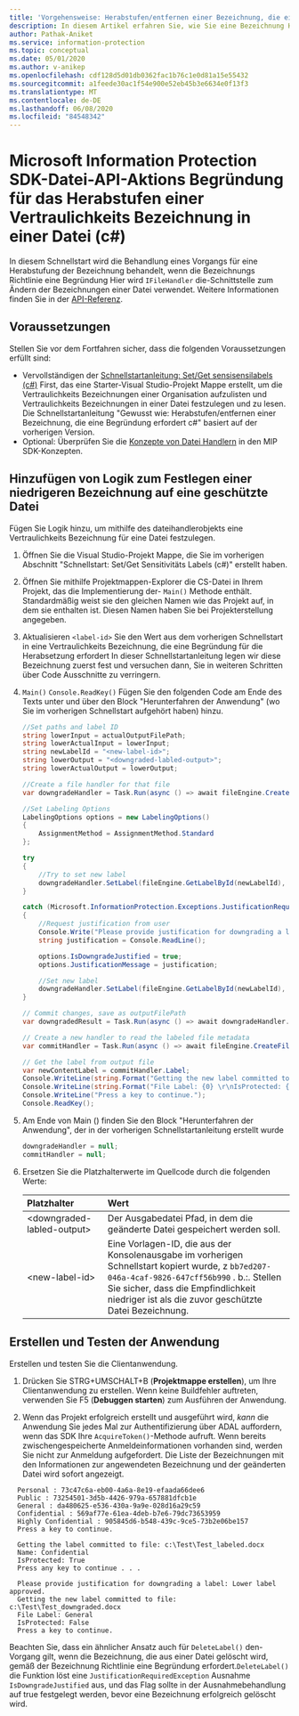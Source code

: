 ```yaml
---
title: 'Vorgehensweise: Herabstufen/entfernen einer Bezeichnung, die eine Begründung erfordert (c#)'
description: In diesem Artikel erfahren Sie, wie Sie eine Bezeichnung Herabstufen oder entfernen, die eine Begründung erfordert.
author: Pathak-Aniket
ms.service: information-protection
ms.topic: conceptual
ms.date: 05/01/2020
ms.author: v-anikep
ms.openlocfilehash: cdf128d5d01db0362fac1b76c1e0d81a15e55432
ms.sourcegitcommit: a1feede30ac1f54e900e52eb45b3e6634e0f13f3
ms.translationtype: MT
ms.contentlocale: de-DE
ms.lasthandoff: 06/08/2020
ms.locfileid: "84548342"
---
```

# <a name="microsoft-information-protection-sdk-file-api---action-justification-for-lowering-a-sensitivity-label-on-a-file-c"></a>Microsoft Information Protection SDK-Datei-API-Aktions Begründung für das Herabstufen einer Vertraulichkeits Bezeichnung in einer Datei (c#)

In diesem Schnellstart wird die Behandlung eines Vorgangs für eine Herabstufung der Bezeichnung behandelt, wenn die Bezeichnungs Richtlinie eine Begründung Hier wird `IFileHandler` die-Schnittstelle zum Ändern der Bezeichnungen einer Datei verwendet. Weitere Informationen finden Sie in der [API-Referenz](/dotnet/api/?term=microsoft.informationprotection).

## <a name="prerequisites"></a>Voraussetzungen

Stellen Sie vor dem Fortfahren sicher, dass die folgenden Voraussetzungen erfüllt sind:

- Vervollständigen der [Schnellstartanleitung: Set/Get sensisensilabels (c#)](quick-file-set-get-label-csharp.md) First, das eine Starter-Visual Studio-Projekt Mappe erstellt, um die Vertraulichkeits Bezeichnungen einer Organisation aufzulisten und Vertraulichkeits Bezeichnungen in einer Datei festzulegen und zu lesen. Die Schnellstartanleitung "Gewusst wie: Herabstufen/entfernen einer Bezeichnung, die eine Begründung erfordert c#" basiert auf der vorherigen Version.
- Optional: Überprüfen Sie die [Konzepte von Datei Handlern](concept-handler-file-cpp.md) in den MIP SDK-Konzepten.

## <a name="add-logic-to-set-a-lower-label-to-a-protected-file"></a>Hinzufügen von Logik zum Festlegen einer niedrigeren Bezeichnung auf eine geschützte Datei

Fügen Sie Logik hinzu, um mithilfe des dateihandlerobjekts eine Vertraulichkeits Bezeichnung für eine Datei festzulegen.

1. Öffnen Sie die Visual Studio-Projekt Mappe, die Sie im vorherigen Abschnitt "Schnellstart: Set/Get Sensitivitäts Labels (c#)" erstellt haben.

2. Öffnen Sie mithilfe Projektmappen-Explorer die CS-Datei in Ihrem Projekt, das die Implementierung der- `Main()` Methode enthält. Standardmäßig weist sie den gleichen Namen wie das Projekt auf, in dem sie enthalten ist. Diesen Namen haben Sie bei Projekterstellung angegeben.

3. Aktualisieren `<label-id>` Sie den Wert aus dem vorherigen Schnellstart in eine Vertraulichkeits Bezeichnung, die eine Begründung für die Herabsetzung erfordert In dieser Schnellstartanleitung legen wir diese Bezeichnung zuerst fest und versuchen dann, Sie in weiteren Schritten über Code Ausschnitte zu verringern.

4. `Main()` `Console.ReadKey()` Fügen Sie den folgenden Code am Ende des Texts unter und über den Block "Herunterfahren der Anwendung" (wo Sie im vorherigen Schnellstart aufgehört haben) hinzu.

    ```csharp
    //Set paths and label ID
    string lowerInput = actualOutputFilePath;
    string lowerActualInput = lowerInput;
    string newLabelId = "<new-label-id>";
    string lowerOutput = "<downgraded-labled-output>";
    string lowerActualOutput = lowerOutput;

    //Create a file handler for that file
    var downgradeHandler = Task.Run(async () => await fileEngine.CreateFileHandlerAsync(lowerInput, lowerActualInput, true)).Result;

    //Set Labeling Options
    LabelingOptions options = new LabelingOptions()
    {
        AssignmentMethod = AssignmentMethod.Standard
    };

    try
    {
        //Try to set new label
        downgradeHandler.SetLabel(fileEngine.GetLabelById(newLabelId), options, new ProtectionSettings());
    }

    catch (Microsoft.InformationProtection.Exceptions.JustificationRequiredException)
    {
        //Request justification from user
        Console.Write("Please provide justification for downgrading a label: ");
        string justification = Console.ReadLine();

        options.IsDowngradeJustified = true;
        options.JustificationMessage = justification;

        //Set new label
        downgradeHandler.SetLabel(fileEngine.GetLabelById(newLabelId), options, new ProtectionSettings());
    }

    // Commit changes, save as outputFilePath
    var downgradedResult = Task.Run(async () => await downgradeHandler.CommitAsync(lowerActualOutput)).Result;

    // Create a new handler to read the labeled file metadata
    var commitHandler = Task.Run(async () => await fileEngine.CreateFileHandlerAsync(lowerOutput, lowerActualOutput, true)).Result;

    // Get the label from output file
    var newContentLabel = commitHandler.Label;
    Console.WriteLine(string.Format("Getting the new label committed to file: {0}", lowerOutput));
    Console.WriteLine(string.Format("File Label: {0} \r\nIsProtected: {1}", newContentLabel.Label.Name, newContentLabel.IsProtectionAppliedFromLabel.ToString()));
    Console.WriteLine("Press a key to continue.");
    Console.ReadKey();

    ```

5. Am Ende von Main () finden Sie den Block "Herunterfahren der Anwendung", der in der vorherigen Schnellstartanleitung erstellt wurde

    ````csharp
    downgradeHandler = null;
    commitHandler = null;

    ````

6. Ersetzen Sie die Platzhalterwerte im Quellcode durch die folgenden Werte:

   | Platzhalter | Wert |
   |:----------- |:----- |
   | \<downgraded-labled-output\> | Der Ausgabedatei Pfad, in dem die geänderte Datei gespeichert werden soll. |
   | \<new-label-id\> | Eine Vorlagen-ID, die aus der Konsolenausgabe im vorherigen Schnellstart kopiert wurde, z `bb7ed207-046a-4caf-9826-647cff56b990` . b.:. Stellen Sie sicher, dass die Empfindlichkeit niedriger ist als die zuvor geschützte Datei Bezeichnung. |

## <a name="build-and-test-the-application"></a>Erstellen und Testen der Anwendung

Erstellen und testen Sie die Clientanwendung.

1. Drücken Sie STRG+UMSCHALT+B (**Projektmappe erstellen**), um Ihre Clientanwendung zu erstellen. Wenn keine Buildfehler auftreten, verwenden Sie F5 (**Debuggen starten**) zum Ausführen der Anwendung.

2. Wenn das Projekt erfolgreich erstellt und ausgeführt wird, *kann* die Anwendung Sie jedes Mal zur Authentifizierung über ADAL auffordern, wenn das SDK Ihre `AcquireToken()`-Methode aufruft. Wenn bereits zwischengespeicherte Anmeldeinformationen vorhanden sind, werden Sie nicht zur Anmeldung aufgefordert. Die Liste der Bezeichnungen mit den Informationen zur angewendeten Bezeichnung und der geänderten Datei wird sofort angezeigt.

  ```console
    Personal : 73c47c6a-eb00-4a6a-8e19-efaada66dee6
    Public : 73254501-3d5b-4426-979a-657881dfcb1e
    General : da480625-e536-430a-9a9e-028d16a29c59
    Confidential : 569af77e-61ea-4deb-b7e6-79dc73653959
    Highly Confidential : 905845d6-b548-439c-9ce5-73b2e06be157
    Press a key to continue.

    Getting the label committed to file: c:\Test\Test_labeled.docx
    Name: Confidential
    IsProtected: True
    Press any key to continue . . .

    Please provide justification for downgrading a label: Lower label approved.
    Getting the new label committed to file: c:\Test\Test_downgraded.docx
    File Label: General
    IsProtected: False
    Press a key to continue.
   ```

Beachten Sie, dass ein ähnlicher Ansatz auch für `DeleteLabel()` den-Vorgang gilt, wenn die Bezeichnung, die aus einer Datei gelöscht wird, gemäß der Bezeichnung Richtlinie eine Begründung erfordert.`DeleteLabel()` die Funktion löst eine `JustificationRequiredException` Ausnahme `IsDowngradeJustified` aus, und das Flag sollte in der Ausnahmebehandlung auf true festgelegt werden, bevor eine Bezeichnung erfolgreich gelöscht wird.